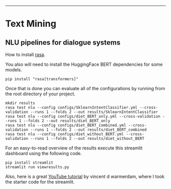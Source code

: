 
---------------------
# Text Mining

## NLU pipelines for dialogue systems

How to install [rasa](https://rasa.com/docs/rasa/user-guide/installation/).

You also will need to install the HuggingFace BERT dependencies for some models. 

```
pip install "rasa[transformers]"
```

Once that is done you can evaluate all of the configurations by running from the root directory of your project.

```
mkdir results
rasa test nlu --config configs/SklearnIntentClassifier.yml --cross-validation --runs 1 --folds 2 --out results/SklearnIntentClassifier
rasa test nlu --config configs/diet_BERT_only.yml --cross-validation --runs 1 --folds 2 --out results/diet_BERT_only
rasa test nlu --config configs/diet_BERT_combined.yml --cross-validation --runs 1 --folds 2 --out results/diet_BERT_combined
rasa test nlu --config configs/diet_without_BERT.yml --cross-validation --runs 1 --folds 2 --out results/diet_without_BERT
```

For an easy-to-read overview of the results execute this streamlit dashboard using the following code. 

```
pip install streamlit
streamlit run viewresults.py
```

Also, here is a great [YouTube tutorial](https://youtu.be/oj5oPGDlep4) by vincent d warmerdam, where I took the starter code for the streamlit.